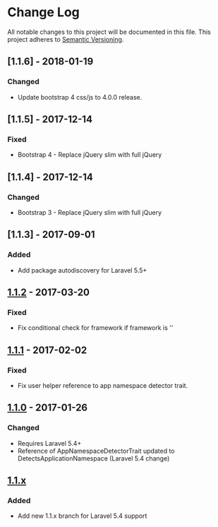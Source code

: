 # Change Log
All notable changes to this project will be documented in this file.
This project adheres to [Semantic Versioning](http://semver.org/).

## [1.1.6] - 2018-01-19
### Changed
 - Update bootstrap 4 css/js to 4.0.0 release.

## [1.1.5] - 2017-12-14
### Fixed
 - Bootstrap 4 - Replace jQuery slim with full jQuery

## [1.1.4] - 2017-12-14
### Changed
 - Bootstrap 3 - Replace jQuery slim with full jQuery

## [1.1.3] - 2017-09-01
### Added
 - Add package autodiscovery for Laravel 5.5+

## [1.1.2] - 2017-03-20
### Fixed
 - Fix conditional check for framework if framework is ''

## [1.1.1] - 2017-02-02
### Fixed
 - Fix user helper reference to app namespace detector trait.

## [1.1.0] - 2017-01-26
### Changed
 - Requires Laravel 5.4+
 - Reference of AppNamespaceDetectorTrait updated to DetectsApplicationNamespace (Laravel 5.4 change)

## [1.1.x]
### Added
 - Add new 1.1.x branch for Laravel 5.4 support

[Unreleased]: https://github.com/taskforcedev/laravel-support/compare/v1.1.2...1.1.x
[1.1.2]: https://github.com/taskforcedev/laravel-support/compare/v1.1.1...v1.1.2
[1.1.1]: https://github.com/taskforcedev/laravel-support/compare/v1.1.0...v1.1.1
[1.1.0]: https://github.com/taskforcedev/laravel-support/compare/v1.0.17...v1.1.0
[1.1.x]: https://github.com/taskforcedev/laravel-support/tree/1.1.x